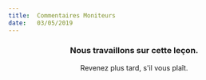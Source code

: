 ```yaml
---
title:  Commentaires Moniteurs
date:   03/05/2019
---
```


### <center>Nous travaillons sur cette leçon.</center>
<center>Revenez plus tard, s'il vous plaît.</center>